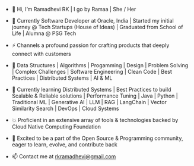 - 🐼 Hi, I’m Ramadhevi RK | I go by Ramaa | She / Her

- 📌 Currently Software Developer at Oracle, India | Started my initial journey @ Tech Startups (House of Ideas)
     | Graduated from School of Life | Alumna @ PSG Tech 

- ⚡ Channels a profound passion for crafting products that deeply connect with customers

- 🌼 Data Structures | Algorithms | Progamming | Design | Problem Solving | Complex Challenges
     | Software Engineering | Clean Code | Best Practices | Distributed Systems | AI & ML
  
- 🌱 Currently learning Distributed Systems | Best Practices to build Scalable & Reliable solutions | Performance Tuning
     | Java | Python | Traditional ML | Generative AI | LLM | RAG | LangChain | Vector Similarity Search | DevOps | Cloud Systems

- 💥 Proficient in an extensive array of tools & technologies backed by Cloud Native Computing Foundation 

- 💚 Excited to be a part of the Open Source & Programming community, eager to learn, evolve, and contribute back

- 📫 Contact me at rkramadhevi@gmail.com

<!---
EngineeringWithRamaa/EngineeringWithRamaa is a ✨ special ✨ repository because its `README.md` (this file) appears on your GitHub profile.
You can click the Preview link to take a look at your changes.
--->
